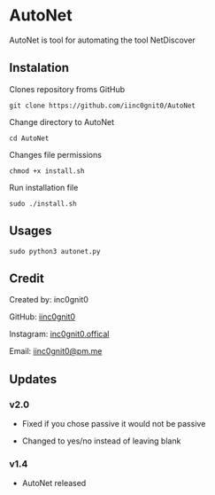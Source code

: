 # AutoNet

AutoNet is tool for automating the tool NetDiscover

## Instalation

Clones repository froms GitHub

`git clone https://github.com/iinc0gnit0/AutoNet`

Change directory to AutoNet

`cd AutoNet`

Changes file permissions

`chmod +x install.sh`

Run installation file

`sudo ./install.sh`

## Usages

`sudo python3 autonet.py`

## Credit

Created by: inc0gnit0

GitHub: [iinc0gnit0](https://github.com/iinc0gnit0)

Instagram: [inc0gnit0.offical](https://instagram.com/inc0gnit0.offical)

Email: iinc0gnit0@pm.me

## Updates

### v2.0

- Fixed if you chose passive it would not be passive

- Changed to yes/no instead of leaving blank

### v1.4

- AutoNet released
